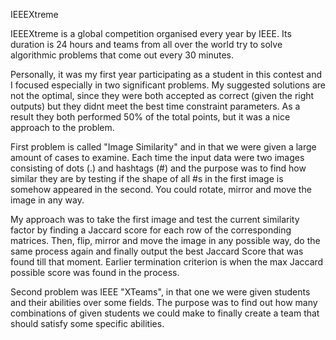 IEEEXtreme

IEEEXtreme is a global competition organised every year by IEEE. Its duration is 24 hours and teams from all over the world try to solve algorithmic problems that come out every 30 minutes.

Personally, it was my first year participating as a student in this contest and I focused especially in two significant problems. My suggested solutions are not the optimal, since they were both accepted as correct (given the right outputs) but they didnt meet the best time constraint parameters. 
As a result they both performed 50% of the total points, but it was a nice approach to the problem.

First problem is called "Image Similarity" and in that we were given a large amount of cases to examine. Each time the input data were two images consisting of dots (.) and hashtags (#) and the purpose was to find how similar they are by testing if the shape of all #s in the first image is somehow appeared in the second. You could rotate, mirror and move the image in any way. 

My approach was to take the first image and test the current similarity factor by finding a Jaccard score for each row of the corresponding matrices. Then, flip, mirror and move the image in any possible way, do the same process again and finally output the best Jaccard Score that was found till that moment. Earlier termination criterion is when the max Jaccard possible score was found in the process.

Second problem was IEEE "XTeams", in that one we were given students and their abilities over some fields. The purpose was to find out how many combinations of given students we could make to finally create a team that should satisfy some specific abilities.
